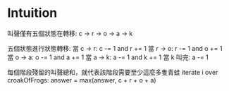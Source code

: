 # Intuition

叫聲僅有五個狀態在轉移: c -> r -> o -> a -> k

五個狀態進行狀態轉移:
當 c -> r: c -= 1 and r += 1
當 r -> o: r -= 1 and o += 1
當 o -> a: o -= 1 and a += 1
當 a -> k: a -= 1 and k += 1
當 k 叫完: a -= 1

每個階段殘留的叫聲總和，就代表該階段需要至少這麼多隻青蛙
iterate i over croakOfFrogs:
    answer = max(answer, c + r + o + a)
